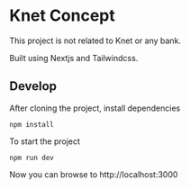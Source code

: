 # Knet Concept
This project is not related to Knet or any bank.

Built using Nextjs and Tailwindcss.

## Develop
After cloning the project, install dependencies
```
npm install
```
To start the project
```
npm run dev
```
Now you can browse to http://localhost:3000 
